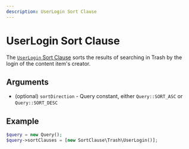 ```yaml
---
description: UserLogin Sort Clause
---
```


# UserLogin Sort Clause

The [`UserLogin` Sort Clause](/api/php_api/php_api_reference/classes/Ibexa-Contracts-Core-Repository-Values-Content-Query-SortClause-Trash-UserLogin.html) sorts the results of searching in Trash by the login of the content item's creator.

## Arguments

- (optional) `sortDirection` - Query constant, either `Query::SORT_ASC` or `Query::SORT_DESC`

## Example

``` php
$query = new Query();
$query->sortClauses = [new SortClause\Trash\UserLogin()];
```
